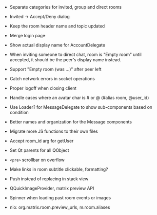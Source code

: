 - Separate categories for invited, group and direct rooms
- Invited → Accept/Deny dialog
- Keep the room header name and topic updated
- Merge login page
- Show actual display name for AccountDelegate

- When inviting someone to direct chat, room is "Empty room" until accepted,
  it should be the peer's display name instead.
- Support "Empty room (was ...)" after peer left

- Catch network errors in socket operations

- Proper logoff when closing client

- Handle cases where an avatar char is # or @ (#alias room, @user\_id)

- Use Loader? for MessageDelegate to show sub-components based on condition
- Better names and organization for the Message components

- Migrate more JS functions to their own files

- Accept room\_id arg for getUser

- Set Qt parents for all QObject

- `<pre>` scrollbar on overflow

- Make links in room subtitle clickable, formatting?

- Push instead of replacing in stack view

- QQuickImageProvider, matrix preview API

- Spinner when loading past room events or images

- nio: org.matrix.room.preview\_urls, m.room.aliases
